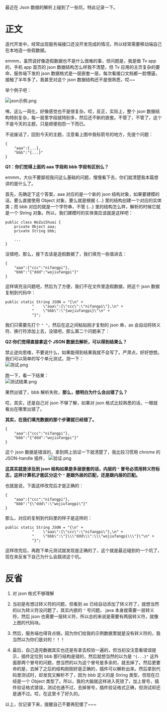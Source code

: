 最近在 Json 数据的解析上碰到了一些坑，特此记录一下。  

# 正文  
迭代开发中，经常出现服务端接口还没开发完成的情况，所以经常需要移动端自己在本地造一些假数据。  

emmm，虽然说好像造假数据也不是什么很难的事，但问题是，我是做 Tv app 的，手机 app 首页的 json 数据结构怎么样我不清楚，但 Tv 应用的主页复杂的要命，服务端下发的 json 数据格式是一层嵌套一层，每次看接口文档都一脸懵逼，接触了半年多了，我甚至对这个 json 数据结构还不是很熟悉，哎~~  

举个例子吧：  

![json示例.png](https://upload-images.jianshu.io/upload_images/1924341-a5848230b7caffc1.png?imageMogr2/auto-orient/strip%7CimageView2/2/w/1240)

咦，这么一简化，好像感觉也不是很复杂。哎，反正，实际上，整个 json 数据结构特别复杂，每一层里字段就特别多，然后还不断的嵌套。不管了，不管了，这个不是今天的主题，只是顺便抱怨一下而已。  

不说废话了，回到今天的主题，注意看上图中我标箭号的地方，先提个问题：  

```  
{
    "aaa":{...},
    "bbb":"{...}"
}

```  

**Q1：你们觉得上面的 aaa 字段和 bbb 字段有区别么？**  

emmm，大伙不要鄙视我问这么基础的问题，慢慢看下去，你们就清楚我本篇想讲的是什么了。  

首先，先确定下这个答案，aaa 对应的是一个新的 json 结构对象，如果要建模的话，要么直接使用 Object 对象，要么就是根据 {...} 里的结构创建一个对应的实体类；而 bbb 对应的就是一个字符串，不管 {...} 里的结构怎么样，解析的时候它就是一个 String 对象。所以，我们建模时的实体类应该就是这样吧：  

```  
public class WoZuiShuai {
    private Object aaa;
    private String bbb;
    
    ...
}
```  

没错吧，那么，接下去该是造假数据了，我们填充一些值进去：  
```
{
    "aaa":{"ccc":"nifangpi"},
    "bbb":"{"ddd":"wojiufangpi"}"
}
```

这样填充没问题吧，然后为了方便，我们不在文件里造假数据，把这个 json 数据复制到代码中：  

```  
public static String JSON = "{\n" +
            "    \"aaa\":{\"ccc\":\"nifangpi\"},\n" +
            "    \"bbb\":\"{wojiufangpi}\"\n" +
            "}";
```    

我们只需要先打个 `" "`，然后在这之间粘贴刚才复制的 json 串，as 会自动将转义符、换行符添加上去，没错吧，那么第二个问题来了：  

**Q2:你们觉得直接拿这个 JSON 数据去解析，可以得到结果么？**  

禁止逆向思维，不要说什么，如果能得到结果我就不会写了。严肃点，好好想想。我们可以简单的写个单元测试，测一下：  
![测试.png](https://upload-images.jianshu.io/upload_images/1924341-aa2629755881b10b.png?imageMogr2/auto-orient/strip%7CimageView2/2/w/1240)


跑一下，看一下结果：  
![测试结果.png](https://upload-images.jianshu.io/upload_images/1924341-8fff7e7c2bc4d31d.png?imageMogr2/auto-orient/strip%7CimageView2/2/w/1240)

果然出错了，bbb 解析失败，**那么，想明白为什么会出错了么？**  

哎，其实，还是自己对 json 不够了解，如果对 json 格式比较熟悉的话，一眼就看出在哪里出错了。  

**其实，在我们填充数据的那个步骤就已经错了。**  

```
{
    "aaa":{"ccc":"nifangpi"},
    "bbb":"{"ddd":"wojiufangpi"}"
}
```

这个 json 数据是错误的，拿到网上验证一下就清楚了，我比较习惯用 chrome 的 JSON-handle 插件，
![验证.png](https://upload-images.jianshu.io/upload_images/1924341-d91af8cfd179b2b2.png?imageMogr2/auto-orient/strip%7CimageView2/2/w/1240)

**这其实就是涉及到 json 结构如果是多层嵌套的话，内层的 `"` 冒号必须用转义符标志，这样计算机才能区分这个 `"` 是跟外层的匹配，还是跟内层的匹配。**  

也就是说，下面这样改完后才是正确的：  
```
{
    "aaa":{"ccc":"nifangpi"},
    "bbb":"{\"ddd\":\"wojiufangpi\"}"
}
```  
那么，对应的复制到代码里的样子是这样的：  
```  
public static String JSON = "{\n" +
            "    \"aaa\":{\"ccc\":\"nifangpi\"},\n" +
            "    \"bbb\":\"{\\\"ddd\\\":\\\"wojiufangpi\\\"}\"\n" +
            "}";
```  

这样改完后，再跑下单元测试就发现是正确的了，这个就是最近碰到的一个坑了，现在来反省下自己为什么会跳进这个坑。  

# 反省  
1. 对 json 格式不够理解  

2. 当初是有想过转义符的问题，但看到 as 已经自动添加了转义符了，就想当然的以为转义符没问题了，其实内嵌的 `"` 号问题， java 本身就需要一层转义符，然后 json 也需要一层转义符，所以总的来说是需要有两层转义符，就像上图的代码块。  

3. 然后，服务端也得背点锅，因为你们给我的示例数据里就是没有转义符的，我当然以为你们是对的！！！  

4. 最后，自己造完数据其实也还是有拿去校验一遍的，但当初没注意看错误提示，插件定位到 bbb 那行结构是错的，然后就想当然的以为是 `"{...}"` 这外面那两个冒号的问题，想当然的以为这个冒号是多余的，就去掉了。然后更要命的是，去掉了之后的结构刚刚好是正确的，插件可以解析出来。然后拿到代码里测试时，却发现又解析不了，因为 bbb 定义的是 String 类型，但现在已经是一个 Object 类型了。所以，我的大脑就这样进入死锁了，加上冒号，插件验证格式错误，测试也通不过，去掉冒号，插件验证格式正确，但测试却还是通不过。哎，在这里卡了好久的。  

以上，仅记录下来，提醒自己不要再犯傻了~~~



